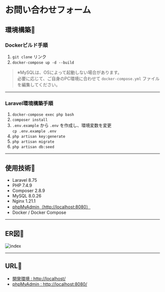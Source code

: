 # お問い合わせフォーム

## 環境構築🔗

### Dockerビルド手順

1. `git clone` リンク
2. `docker-compose up -d --build`

> ※MySQLは、OSによって起動しない場合があります。  
> 必要に応じて、ご自身のPC環境に合わせて `docker-compose.yml` ファイルを編集してください。

---

### Laravel環境構築手順

1. `docker-compose exec php bash`
2. `composer install`
3. `.env.example` から `.env` を作成し、環境変数を変更  
   `cp .env.example .env`
4. `php artisan key:generate`
5. `php artisan migrate`
6. `php artisan db:seed`

---

## 使用技術🔗

- Laravel 8.75  
- PHP 7.4.9  
- Composer 2.8.9  
- MySQL 8.0.26  
- Nginx 1.21.1  
- [phpMyAdmin（http://localhost:8080）](http://localhost:8080)  
- Docker / Docker Compose

---

## ER図🔗
![index](https://github.com/user-attachments/assets/2639feac-b662-4d7c-8c7e-adb044321c50)




---

## URL🔗

- [開発環境 : http://localhost/](http://localhost/)
- [phpMyAdmin : http://localhost:8080/](http://localhost:8080/)

